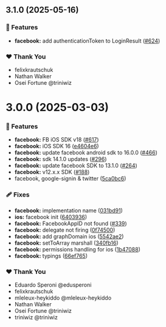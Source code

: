 ## 3.1.0 (2025-05-16)

### 🚀 Features

- **facebook:** add authenticationToken to LoginResult ([#624](https://github.com/NativeScript/plugins/pull/624))

### ❤️ Thank You

- felixkrautschuk
- Nathan Walker
- Osei Fortune @triniwiz

# 3.0.0 (2025-03-03)

### 🚀 Features

- **facebook:** FB iOS SDK v18 ([#617](https://github.com/NativeScript/plugins/pull/617))
- **facebook:** iOS SDK 16 ([e4604e6](https://github.com/NativeScript/plugins/commit/e4604e6))
- **facebook:** update facebook android sdk to 16.0.0 ([#466](https://github.com/NativeScript/plugins/pull/466))
- **facebook:** sdk 14.1.0 updates ([#296](https://github.com/NativeScript/plugins/pull/296))
- **facebook:** update facebook SDK to 13.1.0 ([#264](https://github.com/NativeScript/plugins/pull/264))
- **facebook:** v12.x.x SDK ([#188](https://github.com/NativeScript/plugins/pull/188))
- facebook, google-signin & twitter ([5ca0bc6](https://github.com/NativeScript/plugins/commit/5ca0bc6))

### 🩹 Fixes

- **facebook:** implementation name ([031bd91](https://github.com/NativeScript/plugins/commit/031bd91))
- **ios:** facebook init ([6403936](https://github.com/NativeScript/plugins/commit/6403936))
- **facebook:** FacebookAppID not found ([#339](https://github.com/NativeScript/plugins/pull/339))
- **facebook:** delegate not firing ([0f74500](https://github.com/NativeScript/plugins/commit/0f74500))
- **facebook:** add graphDomain ios ([5542ae2](https://github.com/NativeScript/plugins/commit/5542ae2))
- **facebook:** setToArray marshall ([340fb16](https://github.com/NativeScript/plugins/commit/340fb16))
- **facebook:** permissions handling for ios ([1b47088](https://github.com/NativeScript/plugins/commit/1b47088))
- **facebook:** typings ([66ef765](https://github.com/NativeScript/plugins/commit/66ef765))

### ❤️ Thank You

- Eduardo Speroni @edusperoni
- felixkrautschuk
- mleleux-heykiddo @mleleux-heykiddo
- Nathan Walker
- Osei Fortune @triniwiz
- triniwiz @triniwiz